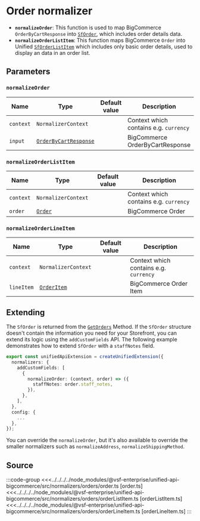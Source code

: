 # Order normalizer

- **`normalizeOrder`**: This function is used to map BigCommerce `OrderByCartResponse` into [`SfOrder`](/unified-data-layer/unified-data-model#sforder), which includes order details data.
- **`normalizeOrderListItem`**: This function maps BigCommerce `Order` into Unified [`SfOrderListItem`](/unified-data-layer/unified-data-model#sforderlistitem) which includes only basic order details, used to display an data in an order list.

## Parameters

### `normalizeOrder`

| Name    | Type                                                                                                                      | Default value | Description                     |
| ------- | ------------------------------------------------------------------------------------------------------------------------- | ------------- | ------------------------------- |
| `context` | `NormalizerContext`                                                                   |               | Context which contains e.g. `currency` |
| `input` | [`OrderByCartResponse`](https://docs.alokai.com/integrations/bigcommerce/api/bigcommerce-types/OrderByCartResponse) |               | BigCommerce OrderByCartResponse |

### `normalizeOrderListItem`

| Name    | Type                                                                                          | Default value | Description       |
| ------- | --------------------------------------------------------------------------------------------- | ------------- | ----------------- |
| `context` | `NormalizerContext`                                                                   |               | Context which contains e.g. `currency` |
| `order` | [`Order`](https://docs.alokai.com/integrations/bigcommerce/api/bigcommerce-types/Order) |               | BigCommerce Order |

### `normalizeOrderLineItem`

| Name       | Type                                                                                                  | Default value | Description            |
| ---------- | ----------------------------------------------------------------------------------------------------- | ------------- | ---------------------- |
| `context` | `NormalizerContext`                                                                   |               | Context which contains e.g. `currency` |
| `lineItem` | [`OrderItem`](https://docs.alokai.com/integrations/bigcommerce/api/bigcommerce-types/OrderItem) |               | BigCommerce Order Item |

## Extending

The `SfOrder` is returned from the [`GetOrders`](/unified-data-layer/unified-methods/customer#getorders) Method. If the `SfOrder` structure doesn't contain the information you need for your Storefront, you can extend its logic using the `addCustomFields` API. The following example demonstrates how to extend `SfOrder` with a `staffNotes` field.

```ts
export const unifiedApiExtension = createUnifiedExtension({
  normalizers: {
    addCustomFields: [
      {
        normalizeOrder: (context, order) => ({
          staffNotes: order.staff_notes,
        }),
      },
    ],
  },
  config: {
    ...
  },
});
```

You can override the `normalizeOrder`, but it's also available to override the smaller normalizers such as `normalizeAddress`, `normalizeShippingMethod`.

## Source

:::code-group
<<<../../../../node_modules/@vsf-enterprise/unified-api-bigcommerce/src/normalizers/orders/order.ts [order.ts]
<<<../../../../node_modules/@vsf-enterprise/unified-api-bigcommerce/src/normalizers/orders/orderListItem.ts [orderListItem.ts]
<<<../../../../node_modules/@vsf-enterprise/unified-api-bigcommerce/src/normalizers/orders/orderLineItem.ts [orderLineItem.ts]
:::
